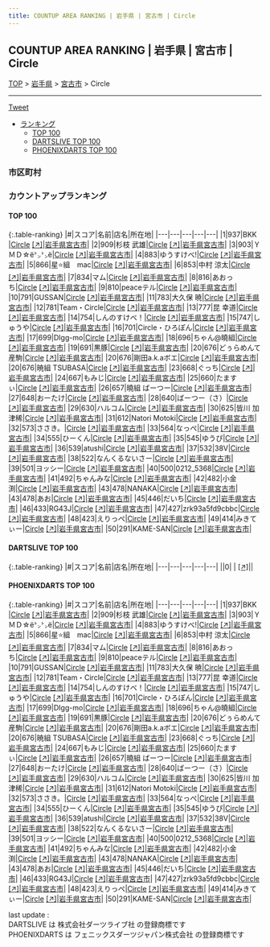 ```yaml
---
title: COUNTUP AREA RANKING | 岩手県 | 宮古市 | Circle
---
```

## COUNTUP AREA RANKING | 岩手県 | 宮古市 | Circle

[TOP](/darts/rank/) > [岩手県](/darts/rank/岩手県/) > [宮古市](/darts/rank/岩手県/宮古市/) > Circle

___

<a href="https://twitter.com/share?ref_src=twsrc%5Etfw" data-text="COUNTUP AREA RANKING | 岩手県宮古市Circle" class="twitter-share-button" data-hashtags="DARTSLIVE,PHOENIXDARTS,darts,ダーツ" data-show-count="false">Tweet</a>

* [ランキング](#カウントアップランキング)
    * [TOP 100](#top-100)
    * [DARTSLIVE TOP 100](#dartslive-top-100)
    * [PHOENIXDARTS TOP 100](#phoenixdarts-top-100)

### 市区町村

<ul>

</ul>

### カウントアップランキング

#### TOP 100



{:.table-ranking}
|#|スコア|名前|店名|所在地|
|---|---|---|---|---|
|1|937|<span class="rank-name-pd">BKK </span>|<a href="/darts/rank/shops/72755.html">Circle</a> <a href="https://vs.phoenixdarts.com/jp/shop/shopDetailInfo/s_72755?s_seq=72755">[↗]</a>|<a href="/darts/rank/岩手県/宮古市">岩手県宮古市</a>|
|2|909|<span class="rank-name-pd">杉枝 武雄</span>|<a href="/darts/rank/shops/72755.html">Circle</a> <a href="https://vs.phoenixdarts.com/jp/shop/shopDetailInfo/s_72755?s_seq=72755">[↗]</a>|<a href="/darts/rank/岩手県/宮古市">岩手県宮古市</a>|
|3|903|<span class="rank-name-pd">ＹＭＤ☆ё㌧㌧ё</span>|<a href="/darts/rank/shops/72755.html">Circle</a> <a href="https://vs.phoenixdarts.com/jp/shop/shopDetailInfo/s_72755?s_seq=72755">[↗]</a>|<a href="/darts/rank/岩手県/宮古市">岩手県宮古市</a>|
|4|883|<span class="rank-name-pd">ゆうすけべ!</span>|<a href="/darts/rank/shops/72755.html">Circle</a> <a href="https://vs.phoenixdarts.com/jp/shop/shopDetailInfo/s_72755?s_seq=72755">[↗]</a>|<a href="/darts/rank/岩手県/宮古市">岩手県宮古市</a>|
|5|866|<span class="rank-name-pd">星⭐組　mac</span>|<a href="/darts/rank/shops/72755.html">Circle</a> <a href="https://vs.phoenixdarts.com/jp/shop/shopDetailInfo/s_72755?s_seq=72755">[↗]</a>|<a href="/darts/rank/岩手県/宮古市">岩手県宮古市</a>|
|6|853|<span class="rank-name-pd">中村 涼太</span>|<a href="/darts/rank/shops/72755.html">Circle</a> <a href="https://vs.phoenixdarts.com/jp/shop/shopDetailInfo/s_72755?s_seq=72755">[↗]</a>|<a href="/darts/rank/岩手県/宮古市">岩手県宮古市</a>|
|7|834|<span class="rank-name-pd">マム</span>|<a href="/darts/rank/shops/72755.html">Circle</a> <a href="https://vs.phoenixdarts.com/jp/shop/shopDetailInfo/s_72755?s_seq=72755">[↗]</a>|<a href="/darts/rank/岩手県/宮古市">岩手県宮古市</a>|
|8|816|<span class="rank-name-pd">あおっち</span>|<a href="/darts/rank/shops/72755.html">Circle</a> <a href="https://vs.phoenixdarts.com/jp/shop/shopDetailInfo/s_72755?s_seq=72755">[↗]</a>|<a href="/darts/rank/岩手県/宮古市">岩手県宮古市</a>|
|9|810|<span class="rank-name-pd">peaceテル</span>|<a href="/darts/rank/shops/72755.html">Circle</a> <a href="https://vs.phoenixdarts.com/jp/shop/shopDetailInfo/s_72755?s_seq=72755">[↗]</a>|<a href="/darts/rank/岩手県/宮古市">岩手県宮古市</a>|
|10|791|<span class="rank-name-pd">GUSSAN</span>|<a href="/darts/rank/shops/72755.html">Circle</a> <a href="https://vs.phoenixdarts.com/jp/shop/shopDetailInfo/s_72755?s_seq=72755">[↗]</a>|<a href="/darts/rank/岩手県/宮古市">岩手県宮古市</a>|
|11|783|<span class="rank-name-pd">大久保 暁</span>|<a href="/darts/rank/shops/72755.html">Circle</a> <a href="https://vs.phoenixdarts.com/jp/shop/shopDetailInfo/s_72755?s_seq=72755">[↗]</a>|<a href="/darts/rank/岩手県/宮古市">岩手県宮古市</a>|
|12|781|<span class="rank-name-pd">Team・Circle</span>|<a href="/darts/rank/shops/72755.html">Circle</a> <a href="https://vs.phoenixdarts.com/jp/shop/shopDetailInfo/s_72755?s_seq=72755">[↗]</a>|<a href="/darts/rank/岩手県/宮古市">岩手県宮古市</a>|
|13|777|<span class="rank-name-pd">昆  幸道</span>|<a href="/darts/rank/shops/72755.html">Circle</a> <a href="https://vs.phoenixdarts.com/jp/shop/shopDetailInfo/s_72755?s_seq=72755">[↗]</a>|<a href="/darts/rank/岩手県/宮古市">岩手県宮古市</a>|
|14|754|<span class="rank-name-pd">しんのすけべ！</span>|<a href="/darts/rank/shops/72755.html">Circle</a> <a href="https://vs.phoenixdarts.com/jp/shop/shopDetailInfo/s_72755?s_seq=72755">[↗]</a>|<a href="/darts/rank/岩手県/宮古市">岩手県宮古市</a>|
|15|747|<span class="rank-name-pd">しゅうや</span>|<a href="/darts/rank/shops/72755.html">Circle</a> <a href="https://vs.phoenixdarts.com/jp/shop/shopDetailInfo/s_72755?s_seq=72755">[↗]</a>|<a href="/darts/rank/岩手県/宮古市">岩手県宮古市</a>|
|16|701|<span class="rank-name-pd">Circle・ひろぽん</span>|<a href="/darts/rank/shops/72755.html">Circle</a> <a href="https://vs.phoenixdarts.com/jp/shop/shopDetailInfo/s_72755?s_seq=72755">[↗]</a>|<a href="/darts/rank/岩手県/宮古市">岩手県宮古市</a>|
|17|699|<span class="rank-name-pd">DIgg-mo</span>|<a href="/darts/rank/shops/72755.html">Circle</a> <a href="https://vs.phoenixdarts.com/jp/shop/shopDetailInfo/s_72755?s_seq=72755">[↗]</a>|<a href="/darts/rank/岩手県/宮古市">岩手県宮古市</a>|
|18|696|<span class="rank-name-pd">ちゃん@曉組</span>|<a href="/darts/rank/shops/72755.html">Circle</a> <a href="https://vs.phoenixdarts.com/jp/shop/shopDetailInfo/s_72755?s_seq=72755">[↗]</a>|<a href="/darts/rank/岩手県/宮古市">岩手県宮古市</a>|
|19|691|<span class="rank-name-pd">黒豚</span>|<a href="/darts/rank/shops/72755.html">Circle</a> <a href="https://vs.phoenixdarts.com/jp/shop/shopDetailInfo/s_72755?s_seq=72755">[↗]</a>|<a href="/darts/rank/岩手県/宮古市">岩手県宮古市</a>|
|20|676|<span class="rank-name-pd">どぅらめんて産駒</span>|<a href="/darts/rank/shops/72755.html">Circle</a> <a href="https://vs.phoenixdarts.com/jp/shop/shopDetailInfo/s_72755?s_seq=72755">[↗]</a>|<a href="/darts/rank/岩手県/宮古市">岩手県宮古市</a>|
|20|676|<span class="rank-name-pd">剛田a.k.aボエ</span>|<a href="/darts/rank/shops/72755.html">Circle</a> <a href="https://vs.phoenixdarts.com/jp/shop/shopDetailInfo/s_72755?s_seq=72755">[↗]</a>|<a href="/darts/rank/岩手県/宮古市">岩手県宮古市</a>|
|20|676|<span class="rank-name-pd">暁組 TSUBASA</span>|<a href="/darts/rank/shops/72755.html">Circle</a> <a href="https://vs.phoenixdarts.com/jp/shop/shopDetailInfo/s_72755?s_seq=72755">[↗]</a>|<a href="/darts/rank/岩手県/宮古市">岩手県宮古市</a>|
|23|668|<span class="rank-name-pd">ぐっち</span>|<a href="/darts/rank/shops/72755.html">Circle</a> <a href="https://vs.phoenixdarts.com/jp/shop/shopDetailInfo/s_72755?s_seq=72755">[↗]</a>|<a href="/darts/rank/岩手県/宮古市">岩手県宮古市</a>|
|24|667|<span class="rank-name-pd">もみじ</span>|<a href="/darts/rank/shops/72755.html">Circle</a> <a href="https://vs.phoenixdarts.com/jp/shop/shopDetailInfo/s_72755?s_seq=72755">[↗]</a>|<a href="/darts/rank/岩手県/宮古市">岩手県宮古市</a>|
|25|660|<span class="rank-name-pd">たますぃ</span>|<a href="/darts/rank/shops/72755.html">Circle</a> <a href="https://vs.phoenixdarts.com/jp/shop/shopDetailInfo/s_72755?s_seq=72755">[↗]</a>|<a href="/darts/rank/岩手県/宮古市">岩手県宮古市</a>|
|26|657|<span class="rank-name-pd">曉組 ばーつー</span>|<a href="/darts/rank/shops/72755.html">Circle</a> <a href="https://vs.phoenixdarts.com/jp/shop/shopDetailInfo/s_72755?s_seq=72755">[↗]</a>|<a href="/darts/rank/岩手県/宮古市">岩手県宮古市</a>|
|27|648|<span class="rank-name-pd">おーたけ</span>|<a href="/darts/rank/shops/72755.html">Circle</a> <a href="https://vs.phoenixdarts.com/jp/shop/shopDetailInfo/s_72755?s_seq=72755">[↗]</a>|<a href="/darts/rank/岩手県/宮古市">岩手県宮古市</a>|
|28|640|<span class="rank-name-pd">ばーつー（さ）</span>|<a href="/darts/rank/shops/72755.html">Circle</a> <a href="https://vs.phoenixdarts.com/jp/shop/shopDetailInfo/s_72755?s_seq=72755">[↗]</a>|<a href="/darts/rank/岩手県/宮古市">岩手県宮古市</a>|
|29|630|<span class="rank-name-pd">ハルコム</span>|<a href="/darts/rank/shops/72755.html">Circle</a> <a href="https://vs.phoenixdarts.com/jp/shop/shopDetailInfo/s_72755?s_seq=72755">[↗]</a>|<a href="/darts/rank/岩手県/宮古市">岩手県宮古市</a>|
|30|625|<span class="rank-name-pd">皆川 加津稀</span>|<a href="/darts/rank/shops/72755.html">Circle</a> <a href="https://vs.phoenixdarts.com/jp/shop/shopDetailInfo/s_72755?s_seq=72755">[↗]</a>|<a href="/darts/rank/岩手県/宮古市">岩手県宮古市</a>|
|31|612|<span class="rank-name-pd">Natori Motoki</span>|<a href="/darts/rank/shops/72755.html">Circle</a> <a href="https://vs.phoenixdarts.com/jp/shop/shopDetailInfo/s_72755?s_seq=72755">[↗]</a>|<a href="/darts/rank/岩手県/宮古市">岩手県宮古市</a>|
|32|573|<span class="rank-name-pd">ささき。</span>|<a href="/darts/rank/shops/72755.html">Circle</a> <a href="https://vs.phoenixdarts.com/jp/shop/shopDetailInfo/s_72755?s_seq=72755">[↗]</a>|<a href="/darts/rank/岩手県/宮古市">岩手県宮古市</a>|
|33|564|<span class="rank-name-pd">なっぺ</span>|<a href="/darts/rank/shops/72755.html">Circle</a> <a href="https://vs.phoenixdarts.com/jp/shop/shopDetailInfo/s_72755?s_seq=72755">[↗]</a>|<a href="/darts/rank/岩手県/宮古市">岩手県宮古市</a>|
|34|555|<span class="rank-name-pd">ひーくん</span>|<a href="/darts/rank/shops/72755.html">Circle</a> <a href="https://vs.phoenixdarts.com/jp/shop/shopDetailInfo/s_72755?s_seq=72755">[↗]</a>|<a href="/darts/rank/岩手県/宮古市">岩手県宮古市</a>|
|35|545|<span class="rank-name-pd">ゆうぴ</span>|<a href="/darts/rank/shops/72755.html">Circle</a> <a href="https://vs.phoenixdarts.com/jp/shop/shopDetailInfo/s_72755?s_seq=72755">[↗]</a>|<a href="/darts/rank/岩手県/宮古市">岩手県宮古市</a>|
|36|539|<span class="rank-name-pd">atushi</span>|<a href="/darts/rank/shops/72755.html">Circle</a> <a href="https://vs.phoenixdarts.com/jp/shop/shopDetailInfo/s_72755?s_seq=72755">[↗]</a>|<a href="/darts/rank/岩手県/宮古市">岩手県宮古市</a>|
|37|532|<span class="rank-name-pd">38V</span>|<a href="/darts/rank/shops/72755.html">Circle</a> <a href="https://vs.phoenixdarts.com/jp/shop/shopDetailInfo/s_72755?s_seq=72755">[↗]</a>|<a href="/darts/rank/岩手県/宮古市">岩手県宮古市</a>|
|38|522|<span class="rank-name-pd">なんくるないさー</span>|<a href="/darts/rank/shops/72755.html">Circle</a> <a href="https://vs.phoenixdarts.com/jp/shop/shopDetailInfo/s_72755?s_seq=72755">[↗]</a>|<a href="/darts/rank/岩手県/宮古市">岩手県宮古市</a>|
|39|501|<span class="rank-name-pd">ヨッシー</span>|<a href="/darts/rank/shops/72755.html">Circle</a> <a href="https://vs.phoenixdarts.com/jp/shop/shopDetailInfo/s_72755?s_seq=72755">[↗]</a>|<a href="/darts/rank/岩手県/宮古市">岩手県宮古市</a>|
|40|500|<span class="rank-name-pd">0212_5368</span>|<a href="/darts/rank/shops/72755.html">Circle</a> <a href="https://vs.phoenixdarts.com/jp/shop/shopDetailInfo/s_72755?s_seq=72755">[↗]</a>|<a href="/darts/rank/岩手県/宮古市">岩手県宮古市</a>|
|41|492|<span class="rank-name-pd">ちゃんみな</span>|<a href="/darts/rank/shops/72755.html">Circle</a> <a href="https://vs.phoenixdarts.com/jp/shop/shopDetailInfo/s_72755?s_seq=72755">[↗]</a>|<a href="/darts/rank/岩手県/宮古市">岩手県宮古市</a>|
|42|482|<span class="rank-name-pd">小金渕</span>|<a href="/darts/rank/shops/72755.html">Circle</a> <a href="https://vs.phoenixdarts.com/jp/shop/shopDetailInfo/s_72755?s_seq=72755">[↗]</a>|<a href="/darts/rank/岩手県/宮古市">岩手県宮古市</a>|
|43|478|<span class="rank-name-pd">NANAKA</span>|<a href="/darts/rank/shops/72755.html">Circle</a> <a href="https://vs.phoenixdarts.com/jp/shop/shopDetailInfo/s_72755?s_seq=72755">[↗]</a>|<a href="/darts/rank/岩手県/宮古市">岩手県宮古市</a>|
|43|478|<span class="rank-name-pd">あお</span>|<a href="/darts/rank/shops/72755.html">Circle</a> <a href="https://vs.phoenixdarts.com/jp/shop/shopDetailInfo/s_72755?s_seq=72755">[↗]</a>|<a href="/darts/rank/岩手県/宮古市">岩手県宮古市</a>|
|45|446|<span class="rank-name-pd">だいち</span>|<a href="/darts/rank/shops/72755.html">Circle</a> <a href="https://vs.phoenixdarts.com/jp/shop/shopDetailInfo/s_72755?s_seq=72755">[↗]</a>|<a href="/darts/rank/岩手県/宮古市">岩手県宮古市</a>|
|46|433|<span class="rank-name-pd">RG43J</span>|<a href="/darts/rank/shops/72755.html">Circle</a> <a href="https://vs.phoenixdarts.com/jp/shop/shopDetailInfo/s_72755?s_seq=72755">[↗]</a>|<a href="/darts/rank/岩手県/宮古市">岩手県宮古市</a>|
|47|427|<span class="rank-name-pd">zrk93a5fd9cbbc</span>|<a href="/darts/rank/shops/72755.html">Circle</a> <a href="https://vs.phoenixdarts.com/jp/shop/shopDetailInfo/s_72755?s_seq=72755">[↗]</a>|<a href="/darts/rank/岩手県/宮古市">岩手県宮古市</a>|
|48|423|<span class="rank-name-pd">えりっぺ</span>|<a href="/darts/rank/shops/72755.html">Circle</a> <a href="https://vs.phoenixdarts.com/jp/shop/shopDetailInfo/s_72755?s_seq=72755">[↗]</a>|<a href="/darts/rank/岩手県/宮古市">岩手県宮古市</a>|
|49|414|<span class="rank-name-pd">みきてぃー</span>|<a href="/darts/rank/shops/72755.html">Circle</a> <a href="https://vs.phoenixdarts.com/jp/shop/shopDetailInfo/s_72755?s_seq=72755">[↗]</a>|<a href="/darts/rank/岩手県/宮古市">岩手県宮古市</a>|
|50|291|<span class="rank-name-pd">KAME-SAN</span>|<a href="/darts/rank/shops/72755.html">Circle</a> <a href="https://vs.phoenixdarts.com/jp/shop/shopDetailInfo/s_72755?s_seq=72755">[↗]</a>|<a href="/darts/rank/岩手県/宮古市">岩手県宮古市</a>|


#### DARTSLIVE TOP 100



{:.table-ranking}
|#|スコア|名前|店名|所在地|
|---|---|---|---|---|
||0|<span class="rank-name-dl"> </span>|<a href="/darts/rank/shops/.html"></a> <a href="">[↗]</a>|<a href="/darts/rank//"></a>|


#### PHOENIXDARTS TOP 100



{:.table-ranking}
|#|スコア|名前|店名|所在地|
|---|---|---|---|---|
|1|937|<span class="rank-name-pd">BKK </span>|<a href="/darts/rank/shops/72755.html">Circle</a> <a href="https://vs.phoenixdarts.com/jp/shop/shopDetailInfo/s_72755?s_seq=72755">[↗]</a>|<a href="/darts/rank/岩手県/宮古市">岩手県宮古市</a>|
|2|909|<span class="rank-name-pd">杉枝 武雄</span>|<a href="/darts/rank/shops/72755.html">Circle</a> <a href="https://vs.phoenixdarts.com/jp/shop/shopDetailInfo/s_72755?s_seq=72755">[↗]</a>|<a href="/darts/rank/岩手県/宮古市">岩手県宮古市</a>|
|3|903|<span class="rank-name-pd">ＹＭＤ☆ё㌧㌧ё</span>|<a href="/darts/rank/shops/72755.html">Circle</a> <a href="https://vs.phoenixdarts.com/jp/shop/shopDetailInfo/s_72755?s_seq=72755">[↗]</a>|<a href="/darts/rank/岩手県/宮古市">岩手県宮古市</a>|
|4|883|<span class="rank-name-pd">ゆうすけべ!</span>|<a href="/darts/rank/shops/72755.html">Circle</a> <a href="https://vs.phoenixdarts.com/jp/shop/shopDetailInfo/s_72755?s_seq=72755">[↗]</a>|<a href="/darts/rank/岩手県/宮古市">岩手県宮古市</a>|
|5|866|<span class="rank-name-pd">星⭐組　mac</span>|<a href="/darts/rank/shops/72755.html">Circle</a> <a href="https://vs.phoenixdarts.com/jp/shop/shopDetailInfo/s_72755?s_seq=72755">[↗]</a>|<a href="/darts/rank/岩手県/宮古市">岩手県宮古市</a>|
|6|853|<span class="rank-name-pd">中村 涼太</span>|<a href="/darts/rank/shops/72755.html">Circle</a> <a href="https://vs.phoenixdarts.com/jp/shop/shopDetailInfo/s_72755?s_seq=72755">[↗]</a>|<a href="/darts/rank/岩手県/宮古市">岩手県宮古市</a>|
|7|834|<span class="rank-name-pd">マム</span>|<a href="/darts/rank/shops/72755.html">Circle</a> <a href="https://vs.phoenixdarts.com/jp/shop/shopDetailInfo/s_72755?s_seq=72755">[↗]</a>|<a href="/darts/rank/岩手県/宮古市">岩手県宮古市</a>|
|8|816|<span class="rank-name-pd">あおっち</span>|<a href="/darts/rank/shops/72755.html">Circle</a> <a href="https://vs.phoenixdarts.com/jp/shop/shopDetailInfo/s_72755?s_seq=72755">[↗]</a>|<a href="/darts/rank/岩手県/宮古市">岩手県宮古市</a>|
|9|810|<span class="rank-name-pd">peaceテル</span>|<a href="/darts/rank/shops/72755.html">Circle</a> <a href="https://vs.phoenixdarts.com/jp/shop/shopDetailInfo/s_72755?s_seq=72755">[↗]</a>|<a href="/darts/rank/岩手県/宮古市">岩手県宮古市</a>|
|10|791|<span class="rank-name-pd">GUSSAN</span>|<a href="/darts/rank/shops/72755.html">Circle</a> <a href="https://vs.phoenixdarts.com/jp/shop/shopDetailInfo/s_72755?s_seq=72755">[↗]</a>|<a href="/darts/rank/岩手県/宮古市">岩手県宮古市</a>|
|11|783|<span class="rank-name-pd">大久保 暁</span>|<a href="/darts/rank/shops/72755.html">Circle</a> <a href="https://vs.phoenixdarts.com/jp/shop/shopDetailInfo/s_72755?s_seq=72755">[↗]</a>|<a href="/darts/rank/岩手県/宮古市">岩手県宮古市</a>|
|12|781|<span class="rank-name-pd">Team・Circle</span>|<a href="/darts/rank/shops/72755.html">Circle</a> <a href="https://vs.phoenixdarts.com/jp/shop/shopDetailInfo/s_72755?s_seq=72755">[↗]</a>|<a href="/darts/rank/岩手県/宮古市">岩手県宮古市</a>|
|13|777|<span class="rank-name-pd">昆  幸道</span>|<a href="/darts/rank/shops/72755.html">Circle</a> <a href="https://vs.phoenixdarts.com/jp/shop/shopDetailInfo/s_72755?s_seq=72755">[↗]</a>|<a href="/darts/rank/岩手県/宮古市">岩手県宮古市</a>|
|14|754|<span class="rank-name-pd">しんのすけべ！</span>|<a href="/darts/rank/shops/72755.html">Circle</a> <a href="https://vs.phoenixdarts.com/jp/shop/shopDetailInfo/s_72755?s_seq=72755">[↗]</a>|<a href="/darts/rank/岩手県/宮古市">岩手県宮古市</a>|
|15|747|<span class="rank-name-pd">しゅうや</span>|<a href="/darts/rank/shops/72755.html">Circle</a> <a href="https://vs.phoenixdarts.com/jp/shop/shopDetailInfo/s_72755?s_seq=72755">[↗]</a>|<a href="/darts/rank/岩手県/宮古市">岩手県宮古市</a>|
|16|701|<span class="rank-name-pd">Circle・ひろぽん</span>|<a href="/darts/rank/shops/72755.html">Circle</a> <a href="https://vs.phoenixdarts.com/jp/shop/shopDetailInfo/s_72755?s_seq=72755">[↗]</a>|<a href="/darts/rank/岩手県/宮古市">岩手県宮古市</a>|
|17|699|<span class="rank-name-pd">DIgg-mo</span>|<a href="/darts/rank/shops/72755.html">Circle</a> <a href="https://vs.phoenixdarts.com/jp/shop/shopDetailInfo/s_72755?s_seq=72755">[↗]</a>|<a href="/darts/rank/岩手県/宮古市">岩手県宮古市</a>|
|18|696|<span class="rank-name-pd">ちゃん@曉組</span>|<a href="/darts/rank/shops/72755.html">Circle</a> <a href="https://vs.phoenixdarts.com/jp/shop/shopDetailInfo/s_72755?s_seq=72755">[↗]</a>|<a href="/darts/rank/岩手県/宮古市">岩手県宮古市</a>|
|19|691|<span class="rank-name-pd">黒豚</span>|<a href="/darts/rank/shops/72755.html">Circle</a> <a href="https://vs.phoenixdarts.com/jp/shop/shopDetailInfo/s_72755?s_seq=72755">[↗]</a>|<a href="/darts/rank/岩手県/宮古市">岩手県宮古市</a>|
|20|676|<span class="rank-name-pd">どぅらめんて産駒</span>|<a href="/darts/rank/shops/72755.html">Circle</a> <a href="https://vs.phoenixdarts.com/jp/shop/shopDetailInfo/s_72755?s_seq=72755">[↗]</a>|<a href="/darts/rank/岩手県/宮古市">岩手県宮古市</a>|
|20|676|<span class="rank-name-pd">剛田a.k.aボエ</span>|<a href="/darts/rank/shops/72755.html">Circle</a> <a href="https://vs.phoenixdarts.com/jp/shop/shopDetailInfo/s_72755?s_seq=72755">[↗]</a>|<a href="/darts/rank/岩手県/宮古市">岩手県宮古市</a>|
|20|676|<span class="rank-name-pd">暁組 TSUBASA</span>|<a href="/darts/rank/shops/72755.html">Circle</a> <a href="https://vs.phoenixdarts.com/jp/shop/shopDetailInfo/s_72755?s_seq=72755">[↗]</a>|<a href="/darts/rank/岩手県/宮古市">岩手県宮古市</a>|
|23|668|<span class="rank-name-pd">ぐっち</span>|<a href="/darts/rank/shops/72755.html">Circle</a> <a href="https://vs.phoenixdarts.com/jp/shop/shopDetailInfo/s_72755?s_seq=72755">[↗]</a>|<a href="/darts/rank/岩手県/宮古市">岩手県宮古市</a>|
|24|667|<span class="rank-name-pd">もみじ</span>|<a href="/darts/rank/shops/72755.html">Circle</a> <a href="https://vs.phoenixdarts.com/jp/shop/shopDetailInfo/s_72755?s_seq=72755">[↗]</a>|<a href="/darts/rank/岩手県/宮古市">岩手県宮古市</a>|
|25|660|<span class="rank-name-pd">たますぃ</span>|<a href="/darts/rank/shops/72755.html">Circle</a> <a href="https://vs.phoenixdarts.com/jp/shop/shopDetailInfo/s_72755?s_seq=72755">[↗]</a>|<a href="/darts/rank/岩手県/宮古市">岩手県宮古市</a>|
|26|657|<span class="rank-name-pd">曉組 ばーつー</span>|<a href="/darts/rank/shops/72755.html">Circle</a> <a href="https://vs.phoenixdarts.com/jp/shop/shopDetailInfo/s_72755?s_seq=72755">[↗]</a>|<a href="/darts/rank/岩手県/宮古市">岩手県宮古市</a>|
|27|648|<span class="rank-name-pd">おーたけ</span>|<a href="/darts/rank/shops/72755.html">Circle</a> <a href="https://vs.phoenixdarts.com/jp/shop/shopDetailInfo/s_72755?s_seq=72755">[↗]</a>|<a href="/darts/rank/岩手県/宮古市">岩手県宮古市</a>|
|28|640|<span class="rank-name-pd">ばーつー（さ）</span>|<a href="/darts/rank/shops/72755.html">Circle</a> <a href="https://vs.phoenixdarts.com/jp/shop/shopDetailInfo/s_72755?s_seq=72755">[↗]</a>|<a href="/darts/rank/岩手県/宮古市">岩手県宮古市</a>|
|29|630|<span class="rank-name-pd">ハルコム</span>|<a href="/darts/rank/shops/72755.html">Circle</a> <a href="https://vs.phoenixdarts.com/jp/shop/shopDetailInfo/s_72755?s_seq=72755">[↗]</a>|<a href="/darts/rank/岩手県/宮古市">岩手県宮古市</a>|
|30|625|<span class="rank-name-pd">皆川 加津稀</span>|<a href="/darts/rank/shops/72755.html">Circle</a> <a href="https://vs.phoenixdarts.com/jp/shop/shopDetailInfo/s_72755?s_seq=72755">[↗]</a>|<a href="/darts/rank/岩手県/宮古市">岩手県宮古市</a>|
|31|612|<span class="rank-name-pd">Natori Motoki</span>|<a href="/darts/rank/shops/72755.html">Circle</a> <a href="https://vs.phoenixdarts.com/jp/shop/shopDetailInfo/s_72755?s_seq=72755">[↗]</a>|<a href="/darts/rank/岩手県/宮古市">岩手県宮古市</a>|
|32|573|<span class="rank-name-pd">ささき。</span>|<a href="/darts/rank/shops/72755.html">Circle</a> <a href="https://vs.phoenixdarts.com/jp/shop/shopDetailInfo/s_72755?s_seq=72755">[↗]</a>|<a href="/darts/rank/岩手県/宮古市">岩手県宮古市</a>|
|33|564|<span class="rank-name-pd">なっぺ</span>|<a href="/darts/rank/shops/72755.html">Circle</a> <a href="https://vs.phoenixdarts.com/jp/shop/shopDetailInfo/s_72755?s_seq=72755">[↗]</a>|<a href="/darts/rank/岩手県/宮古市">岩手県宮古市</a>|
|34|555|<span class="rank-name-pd">ひーくん</span>|<a href="/darts/rank/shops/72755.html">Circle</a> <a href="https://vs.phoenixdarts.com/jp/shop/shopDetailInfo/s_72755?s_seq=72755">[↗]</a>|<a href="/darts/rank/岩手県/宮古市">岩手県宮古市</a>|
|35|545|<span class="rank-name-pd">ゆうぴ</span>|<a href="/darts/rank/shops/72755.html">Circle</a> <a href="https://vs.phoenixdarts.com/jp/shop/shopDetailInfo/s_72755?s_seq=72755">[↗]</a>|<a href="/darts/rank/岩手県/宮古市">岩手県宮古市</a>|
|36|539|<span class="rank-name-pd">atushi</span>|<a href="/darts/rank/shops/72755.html">Circle</a> <a href="https://vs.phoenixdarts.com/jp/shop/shopDetailInfo/s_72755?s_seq=72755">[↗]</a>|<a href="/darts/rank/岩手県/宮古市">岩手県宮古市</a>|
|37|532|<span class="rank-name-pd">38V</span>|<a href="/darts/rank/shops/72755.html">Circle</a> <a href="https://vs.phoenixdarts.com/jp/shop/shopDetailInfo/s_72755?s_seq=72755">[↗]</a>|<a href="/darts/rank/岩手県/宮古市">岩手県宮古市</a>|
|38|522|<span class="rank-name-pd">なんくるないさー</span>|<a href="/darts/rank/shops/72755.html">Circle</a> <a href="https://vs.phoenixdarts.com/jp/shop/shopDetailInfo/s_72755?s_seq=72755">[↗]</a>|<a href="/darts/rank/岩手県/宮古市">岩手県宮古市</a>|
|39|501|<span class="rank-name-pd">ヨッシー</span>|<a href="/darts/rank/shops/72755.html">Circle</a> <a href="https://vs.phoenixdarts.com/jp/shop/shopDetailInfo/s_72755?s_seq=72755">[↗]</a>|<a href="/darts/rank/岩手県/宮古市">岩手県宮古市</a>|
|40|500|<span class="rank-name-pd">0212_5368</span>|<a href="/darts/rank/shops/72755.html">Circle</a> <a href="https://vs.phoenixdarts.com/jp/shop/shopDetailInfo/s_72755?s_seq=72755">[↗]</a>|<a href="/darts/rank/岩手県/宮古市">岩手県宮古市</a>|
|41|492|<span class="rank-name-pd">ちゃんみな</span>|<a href="/darts/rank/shops/72755.html">Circle</a> <a href="https://vs.phoenixdarts.com/jp/shop/shopDetailInfo/s_72755?s_seq=72755">[↗]</a>|<a href="/darts/rank/岩手県/宮古市">岩手県宮古市</a>|
|42|482|<span class="rank-name-pd">小金渕</span>|<a href="/darts/rank/shops/72755.html">Circle</a> <a href="https://vs.phoenixdarts.com/jp/shop/shopDetailInfo/s_72755?s_seq=72755">[↗]</a>|<a href="/darts/rank/岩手県/宮古市">岩手県宮古市</a>|
|43|478|<span class="rank-name-pd">NANAKA</span>|<a href="/darts/rank/shops/72755.html">Circle</a> <a href="https://vs.phoenixdarts.com/jp/shop/shopDetailInfo/s_72755?s_seq=72755">[↗]</a>|<a href="/darts/rank/岩手県/宮古市">岩手県宮古市</a>|
|43|478|<span class="rank-name-pd">あお</span>|<a href="/darts/rank/shops/72755.html">Circle</a> <a href="https://vs.phoenixdarts.com/jp/shop/shopDetailInfo/s_72755?s_seq=72755">[↗]</a>|<a href="/darts/rank/岩手県/宮古市">岩手県宮古市</a>|
|45|446|<span class="rank-name-pd">だいち</span>|<a href="/darts/rank/shops/72755.html">Circle</a> <a href="https://vs.phoenixdarts.com/jp/shop/shopDetailInfo/s_72755?s_seq=72755">[↗]</a>|<a href="/darts/rank/岩手県/宮古市">岩手県宮古市</a>|
|46|433|<span class="rank-name-pd">RG43J</span>|<a href="/darts/rank/shops/72755.html">Circle</a> <a href="https://vs.phoenixdarts.com/jp/shop/shopDetailInfo/s_72755?s_seq=72755">[↗]</a>|<a href="/darts/rank/岩手県/宮古市">岩手県宮古市</a>|
|47|427|<span class="rank-name-pd">zrk93a5fd9cbbc</span>|<a href="/darts/rank/shops/72755.html">Circle</a> <a href="https://vs.phoenixdarts.com/jp/shop/shopDetailInfo/s_72755?s_seq=72755">[↗]</a>|<a href="/darts/rank/岩手県/宮古市">岩手県宮古市</a>|
|48|423|<span class="rank-name-pd">えりっぺ</span>|<a href="/darts/rank/shops/72755.html">Circle</a> <a href="https://vs.phoenixdarts.com/jp/shop/shopDetailInfo/s_72755?s_seq=72755">[↗]</a>|<a href="/darts/rank/岩手県/宮古市">岩手県宮古市</a>|
|49|414|<span class="rank-name-pd">みきてぃー</span>|<a href="/darts/rank/shops/72755.html">Circle</a> <a href="https://vs.phoenixdarts.com/jp/shop/shopDetailInfo/s_72755?s_seq=72755">[↗]</a>|<a href="/darts/rank/岩手県/宮古市">岩手県宮古市</a>|
|50|291|<span class="rank-name-pd">KAME-SAN</span>|<a href="/darts/rank/shops/72755.html">Circle</a> <a href="https://vs.phoenixdarts.com/jp/shop/shopDetailInfo/s_72755?s_seq=72755">[↗]</a>|<a href="/darts/rank/岩手県/宮古市">岩手県宮古市</a>|


<div class="footer border-top border-gray-light mt-5 pt-3 text-right text-gray">
    last update : <span style="font-weight: italic" id="foot_last_modified"></span><br />
    DARTSLIVE は 株式会社ダーツライブ社 の登録商標です<br />
    PHOENIXDARTS は フェニックスダーツジャパン株式会社 の登録商標です<br />
</div>

<script src="https://cdnjs.cloudflare.com/ajax/libs/jquery.tablesorter/2.31.3/js/jquery.tablesorter.min.js" integrity="sha512-qzgd5cYSZcosqpzpn7zF2ZId8f/8CHmFKZ8j7mU4OUXTNRd5g+ZHBPsgKEwoqxCtdQvExE5LprwwPAgoicguNg==" crossorigin="anonymous" referrerpolicy="no-referrer"></script>
<link rel="stylesheet" href="https://cdnjs.cloudflare.com/ajax/libs/jquery.tablesorter/2.31.3/css/theme.default.min.css" integrity="sha512-wghhOJkjQX0Lh3NSWvNKeZ0ZpNn+SPVXX1Qyc9OCaogADktxrBiBdKGDoqVUOyhStvMBmJQ8ZdMHiR3wuEq8+w==" crossorigin="anonymous" referrerpolicy="no-referrer" />
<script>
$(function() {
    $(".table-ranking").tablesorter({sortList:[[0, 0]]});
    $("#foot_last_modified").text(formatDate(new Date(document.lastModified), 'yyyy-MM-dd HH:mm:ss'));
});
</script>

<script async src="https://platform.twitter.com/widgets.js" charset="utf-8"></script>